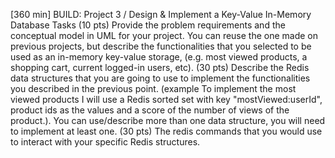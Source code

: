 [360 min] BUILD: Project 3 / Design & Implement a Key-Value In-Memory Database 
Tasks
(10 pts) Provide the problem requirements and the conceptual model in UML for your project. You can reuse the one made on previous projects, but describe the functionalities that you selected to be used as an in-memory key-value storage, (e.g. most viewed products, a shopping cart, current logged-in users, etc).
(30 pts) Describe the Redis data structures that you are going to use to implement the functionalities you described in the previous point. (example To implement the most viewed products I will use a Redis sorted set with key "mostViewed:userId", product ids as the values and a score of the number of views of the product.). You can use/describe more than one data structure, you will need to implement at least one.
(30 pts) The redis commands that you would use to interact with your specific Redis structures. 
